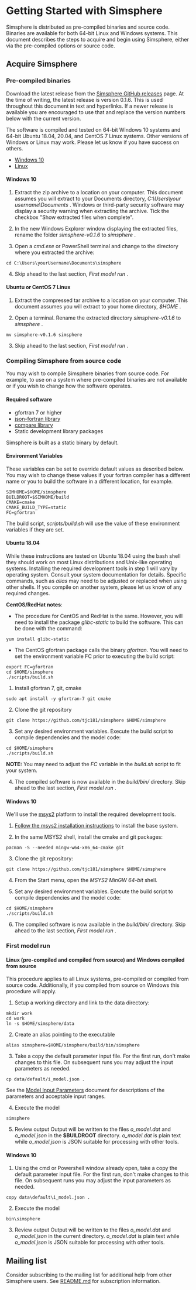 # Getting Started with Simsphere

Simsphere is distributed as pre-compiled binaries and source code.
Binaries are available for both 64-bit Linux and Windows systems.
This document describes the steps to acquire and begin using Simsphere,
either via the pre-compiled options or source code.

## Acquire Simsphere
### Pre-compiled binaries
Download the latest release from the [Simsphere GitHub
releases](https://github.com/tjc181/simsphere/releases) page.  At the
time of writing, the latest release is version 0.1.6.  This is used
throughout this document in text and hyperlinks.  If a newer release is
available you are encouraged to use that and replace the version numbers
below with the current version.

The software is compiled and tested on 64-bit Windows 10 systems and
64-bit Ubuntu 18.04, 20.04, and CentOS 7 Linux systems.  Other versions
of Windows or Linux may work.  Please let us know if you have success
on others.

* [Windows 10](https://github.com/tjc181/simsphere/releases/download/v0.1.6/simsphere-amd64-windows-v0.1.6.zip)
* [Linux](https://github.com/tjc181/simsphere/releases/download/v0.1.6/simsphere-amd64-linux-v0.1.6.tar.xz)

#### Windows 10
1. Extract the zip archive to a location on your computer.  This document
assumes you will extract to your Documents directory, _C:\Users\your
username\Documents_ .  Windows or third-party security software may
display a security warning when extracting the archive.  Tick the checkbox
"Show extracted files when complete".

2. In the new Windows Explorer window displaying the extracted files,
rename the folder _simsphere-v0.1.6_ to _simsphere_  .

3. Open a _cmd.exe_ or PowerShell terminal and change to the directory where you extracted the archive:
```
cd C:\Users\yourUsername\Documents\simsphere
```

4. Skip ahead to the last section, _First model run_ .

#### Ubuntu or CentOS 7 Linux
1. Extract the compressed tar archive to a location on your computer.  This document assumes you will extract to your home directory, _$HOME_ .

2. Open a terminal.  Rename the extracted directory _simsphere-v0.1.6_ to _simsphere_ .
```
mv simsphere-v0.1.6 simsphere
```

3. Skip ahead to the last section, _First model run_ .

### Compiling Simsphere from source code

You may wish to compile Simsphere binaries from source code.  For example,
to use on a system where pre-compiled binaries are not available or if
you wish to change how the software operates.

#### Required software

   * gfortran 7 or higher
   * [json-fortran library](https://github.com/jacobwilliams/json-fortran)
   * [compare library](https://github.com/tcanich/compare)
   * Static development library packages

Simsphere is built as a static binary by default.

#### Environment Variables
These variables can be set to override default values as described below.
You may wish to change these values if your fortran compiler has a
different name or you to build the software in a different location,
for example.

```
SIMHOME=$HOME/simsphere
BUILDROOT=$SIMHOME/build
CMAKE=cmake
CMAKE_BUILD_TYPE=static
FC=gfortran
```

The build script, _scripts/build.sh_ will use the value of these
environment variables if they are set.

#### Ubuntu 18.04
While these instructions are tested on Ubuntu 18.04 using the bash shell
they should work on most Linux distributions and Unix-like operating
systems.  Installing the required development tools in step 1 will vary
by operating system.  Consult your system documentation for details.
Specific commands, such as _alias_ may need to be adjusted or replaced
when using other shells.  If you compile on another system, please let
us know of any required changes.

**CentOS/RedHat notes**: 
* The procedure for CentOS and RedHat is the same.
However, you will need to install the package _glibc-static_ to build
the software.  This can be done with the command:
``` 
yum install glibc-static
```

* The CentOS gfortran package calls the binary *gfortran*.  You will
need to set the environment variable FC prior to executing the build
script:
```
export FC=gfortran
cd $HOME/simsphere
./scripts/build.sh
```


1. Install gfortran 7, git, cmake
```
sudo apt install -y gfortran-7 git cmake
```

2. Clone the git repository
```
git clone https://github.com/tjc181/simsphere $HOME/simsphere
```

3. Set any desired environment variables.  Execute the build script to
compile dependencies and the model code:
```
cd $HOME/simsphere
./scripts/build.sh
```

**NOTE:** You may need to adjust the _FC_ variable in the _build.sh_ script to fit your system.

4. The compiled software is now available in the _build/bin/_ directory.  Skip ahead to the last section, _First model run_ .

#### Windows 10
We'll use the [msys2](https://www.msys2.org/) platform to install the required development tools.

1. [Follow the msys2 installation instructions](https://www.msys2.org/)
to install the base system.

2. In the same MSYS2 shell, install the cmake and git packages:
```
pacman -S --needed mingw-w64-x86_64-cmake git
```

3. Clone the git repository:
```
git clone https://github.com/tjc181/simsphere $HOME/simsphere
```

4. From the Start menu, open the _MSYS2 MinGW 64-bit_ shell.

5. Set any desired environment variables.  Execute the build script to
compile dependencies and the model code:
```
cd $HOME/simsphere
./scripts/build.sh
```

6. The compiled software is now available in the _build/bin/_ directory.  Skip ahead to the last section, _First model run_ .


### First model run

#### Linux (pre-compiled and compiled from source) and Windows compiled from source
This procedure applies to all Linux systems, pre-compiled or compiled
from source code.  Additionally, if you compiled from source on Windows
this procedure will apply.

1. Setup a working directory and link to the data directory:
```
mkdir work
cd work
ln -s $HOME/simsphere/data
```

2. Create an alias pointing to the executable
```
alias simsphere=$HOME/simsphere/build/bin/simsphere
```

3. Take a copy the default parameter input file.  For the first run,
don't make changes to this file.  On subsequent runs you may adjust the
input parameters as needed.
```
cp data/default/i_model.json .
```

See the [Model Input Parameters](https://simsphere.ems.psu.edu/assets/downloads/Part%20IX%20Extended%20list%20of%20input%20variables.docx) document for descriptions of the parameters and acceptable input ranges. 

4. Execute the model
```
simsphere
```

5. Review output
Output will be written to the files *o_model.dat* and *o_model.json*
in the **$BUILDROOT** directory.  *o_model.dat* is plain text while
*o_model.json* is JSON suitable for processing with other tools.

#### Windows 10
1. Using the cmd or Powershell window already open, take a copy the
default parameter input file.  For the first run, don't make changes
to this file.  On subsequent runs you may adjust the input parameters
as needed.  
``` 
copy data\default\i_model.json .
```

2. Execute the model
```
bin\simsphere
```

3. Review output
Output will be written to the files *o_model.dat* and *o_model.json* in
the current directory.  *o_model.dat* is plain text while *o_model.json*
is JSON suitable for processing with other tools.

## Mailing list
Consider subscribing to the mailing list for additional help from other Simsphere users.  See [README.md](README.md) for subscription information.
